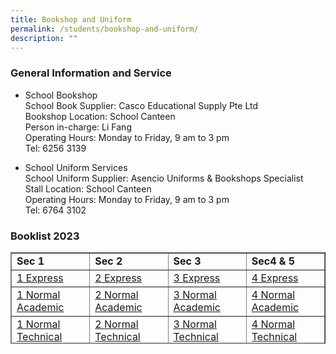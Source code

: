 ```yaml
---
title: Bookshop and Uniform
permalink: /students/bookshop-and-uniform/
description: ""
---
```

### General Information and Service

*   School Bookshop  
    School Book Supplier: Casco Educational Supply Pte Ltd  
    Bookshop Location: School Canteen  
    Person in-charge: Li Fang  
    Operating Hours: Monday to Friday, 9 am to 3 pm  
    Tel: 6256 3139

*   School Uniform Services  
    School Uniform Supplier: Asencio Uniforms &amp; Bookshops Specialist  
    Stall Location: School Canteen  
    Operating Hours: Monday to Friday, 9 am to 3 pm  
    Tel: 6764 3102

### Booklist 2023


<table border="1" style="border-collapse: collapse; width: 100%; height: 146px;">
<tbody>
<tr style="height: 20px;">
<td style="width: 25%; height: 20px;"><strong>Sec 1</strong></td>
<td style="width: 25%; height: 20px;"><strong>Sec 2</strong></td>
<td style="width: 25%; height: 20px;"><strong>Sec 3</strong></td>
<td style="width: 25%; height: 20px;"><strong>Sec4 &amp; 5</strong></td>
</tr>
<tr style="height: 21px;">
<td style="width: 25%; height: 21px;"><a href="/files/PSS_1E_2023%20booklist.pdf">1 Express</a></td>
<td style="width: 25%; height: 21px;"><a href="/files/PSS_2E_2024.pdf">2 Express</a></td>
<td style="width: 25%; height: 21px;"><a href="/files/PSS_3E_2024.pdf">3 Express</a></td>
<td style="width: 25%; height: 21px;"><a href="/files/PSS_4E_2024.pdf">4 Express</a></td>
</tr>
<tr style="height: 21px;">
<td style="width: 25%; height: 21px;"><a href="/files/PSS_1NA_2023.pdf">1 Normal Academic</a></td>
<td style="width: 25%; height: 21px;"><a href="/files/PSS_2NA_2024.pdf">2 Normal Academic</a></td>
<td style="width: 25%; height: 21px;"><a href="/files/PSS_3NA_2024.pdf">3 Normal Academic</a></td>
<td style="width: 25%; height: 21px;"><a href="/files/PSS_4NA_2024.pdf">4 Normal Academic</a></td>
</tr>
<tr style="height: 21px;">
<td style="width: 25%; height: 21px;"><a href="/files/PSS_1NT_2023.pdf">1 Normal Technical</a></td>
<td style="width: 25%; height: 21px;"><a href="/files/PSS_2NT_2024.pdf">2 Normal Technical</a></td>
<td style="width: 25%; height: 21px;"><a href="/files/PSS_3NT_2024.pdf">3 Normal Technical</a></td>
<td style="width: 25%; height: 21px;"><a href="/files/PSS_4NT_2024.pdf">4 Normal Technical</a></td>
</tr>
<tr style="height: 21px;">
<td style="width: 25%; height: 21px;"></td>
<td style="width: 25%; height: 21px;"></td>
<td style="width: 25%; height: 21px;"></td>
<td style="width: 25%; height: 21px;"><a href="/files/PSS_5NA_2024.pdf">5 Normal Academic</a></td>
</tr>
</tbody>
</table>